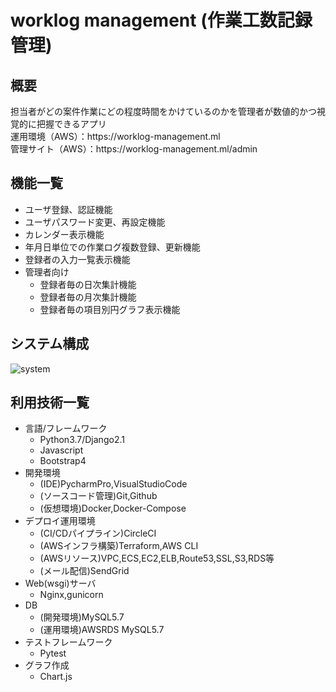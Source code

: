 # worklog management (作業工数記録管理)
<h2>概要</h2>
担当者がどの案件作業にどの程度時間をかけているのかを管理者が数値的かつ視覚的に把握できるアプリ<br>
運用環境（AWS）：https://worklog-management.ml<br>
管理サイト（AWS）：https://worklog-management.ml/admin

<h2>機能一覧</h2>
<ul>
    <li>ユーザ登録、認証機能</li>
    <li>ユーザパスワード変更、再設定機能</li>
    <li>カレンダー表示機能</li>
    <li>年月日単位での作業ログ複数登録、更新機能</li>
    <li>登録者の入力一覧表示機能</li>
  <li>管理者向け
    <ul> 
    <li>登録者毎の日次集計機能</li>
    <li>登録者毎の月次集計機能</li>
    <li>登録者毎の項目別円グラフ表示機能</li>
   </ul>
  </li>
</ul>

## システム構成
![system](https://user-images.githubusercontent.com/40058717/57472511-8d3b2500-72c8-11e9-8802-d7046a735cc8.jpg)

<h2>利用技術一覧</h2>
<ul>
    <li>言語/フレームワーク
    <ul>
        <li>Python3.7/Django2.1</li>
        <li>Javascript</li>
        <li>Bootstrap4</li>
    </ul>
    </li>
    <li>開発環境
    <ul>
        <li>(IDE)PycharmPro,VisualStudioCode</li>
        <li>(ソースコード管理)Git,Github</li>
        <li>(仮想環境)Docker,Docker-Compose</li>
    </ul>
    </li>
    <li>デプロイ運用環境
    <ul>
        <li>(CI/CDパイプライン)CircleCI</li>
        <li>(AWSインフラ構築)Terraform,AWS CLI</li>
        <li>(AWSリソース)VPC,ECS,EC2,ELB,Route53,SSL,S3,RDS等</li>
        <li>(メール配信)SendGrid</li>
    </ul>
    </li>
    <li>Web(wsgi)サーバ
    <ul>
        <li>Nginx,gunicorn</li>
    </ul>
    <li>DB
    <ul>
        <li>(開発環境)MySQL5.7</li>
        <li>(運用環境)AWSRDS MySQL5.7</li>
    </ul>
    </li>
    <li>テストフレームワーク
    <ul>
        <li>Pytest</li>
    </ul>
    </li>
    <li>グラフ作成
    <ul>
        <li>Chart.js</li>
    </ul>
    </li>
</ul>
